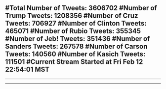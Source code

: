 #Total Number of Tweets: 3606702 
#Number of Trump Tweets: 1208356
#Number of Cruz Tweets: 706927
#Number of Clinton Tweets: 465071
#Number of Rubio Tweets: 355345
#Number of Jeb! Tweets: 351436
#Number of Sanders Tweets: 267578
#Number of Carson Tweets: 140560
#Number of Kasich Tweets: 111501
#Current Stream Started at Fri Feb 12 22:54:01 MST
---
---
---
